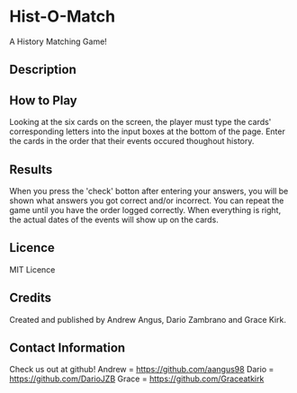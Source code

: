 # Hist-O-Match
A History Matching Game!

## Description

## How to Play
Looking at the six cards on the screen, the player must type the cards' corresponding letters into the input boxes at the bottom of the page. Enter the cards in the order that their events occured thoughout history. 

## Results
When you press the 'check' botton after entering your answers, you will be shown what answers you got correct and/or incorrect. You can repeat the game until you have the order logged correctly. When everything is right, the actual dates of the events will show up on the cards.

## Licence
MIT Licence

## Credits
Created and published by Andrew Angus, Dario Zambrano and Grace Kirk.

## Contact Information
Check us out at github! 
Andrew = https://github.com/aangus98
Dario = https://github.com/DarioJZB
Grace = https://github.com/Graceatkirk
